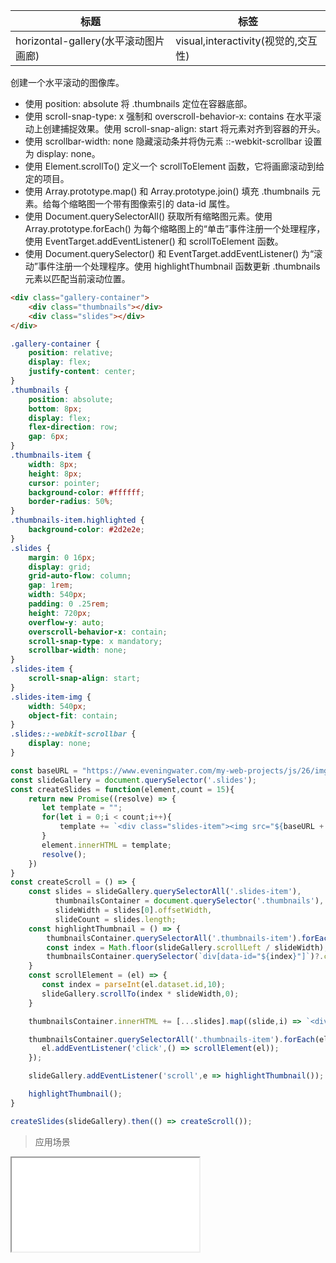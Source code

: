 | 标题                             | 标签           |
| -------------------------------- | -------------- |
| horizontal-gallery(水平滚动图片画廊) | visual,interactivity(视觉的,交互性) |

创建一个水平滚动的图像库。

* 使用 position: absolute 将 .thumbnails 定位在容器底部。
* 使用 scroll-snap-type: x 强制和 overscroll-behavior-x: contains 在水平滚动上创建捕捉效果。使用 scroll-snap-align: start 将元素对齐到容器的开头。
* 使用 scrollbar-width: none 隐藏滚动条并将伪元素 ::-webkit-scrollbar 设置为 display: none。
* 使用 Element.scrollTo() 定义一个 scrollToElement 函数，它将画廊滚动到给定的项目。
* 使用 Array.prototype.map() 和 Array.prototype.join() 填充 .thumbnails 元素。给每个缩略图一个带有图像索引的 data-id 属性。
* 使用 Document.querySelectorAll() 获取所有缩略图元素。使用 Array.prototype.forEach() 为每个缩略图上的“单击”事件注册一个处理程序，使用 EventTarget.addEventListener() 和 scrollToElement 函数。
* 使用 Document.querySelector() 和 EventTarget.addEventListener() 为“滚动”事件注册一个处理程序。使用 highlightThumbnail 函数更新 .thumbnails 元素以匹配当前滚动位置。

```html
<div class="gallery-container">
    <div class="thumbnails"></div>
    <div class="slides"></div>
</div>
```

```css
.gallery-container {
    position: relative;
    display: flex;
    justify-content: center;
}
.thumbnails {
    position: absolute;
    bottom: 8px;
    display: flex;
    flex-direction: row;
    gap: 6px;
}
.thumbnails-item {
    width: 8px;
    height: 8px;
    cursor: pointer;
    background-color: #ffffff;
    border-radius: 50%;
}
.thumbnails-item.highlighted {
    background-color: #2d2e2e;
}
.slides {
    margin: 0 16px;
    display: grid;
    grid-auto-flow: column;
    gap: 1rem;
    width: 540px;
    padding: 0 .25rem;
    height: 720px;
    overflow-y: auto;
    overscroll-behavior-x: contain;
    scroll-snap-type: x mandatory;
    scrollbar-width: none;
}
.slides-item {
    scroll-snap-align: start;
}
.slides-item-img {
    width: 540px;
    object-fit: contain;
}
.slides::-webkit-scrollbar {
    display: none;
}
```

```js
const baseURL = "https://www.eveningwater.com/my-web-projects/js/26/img/";
const slideGallery = document.querySelector('.slides');
const createSlides = function(element,count = 15){
    return new Promise((resolve) => {
       let template = "";
       for(let i = 0;i < count;i++){
           template += `<div class="slides-item"><img src="${baseURL + (i + 1)}.jpg" alt="图片加载中" class="slides-item-img"></div>`;
       }
       element.innerHTML = template;
       resolve();
    })
}
const createScroll = () => {
    const slides = slideGallery.querySelectorAll('.slides-item'),
          thumbnailsContainer = document.querySelector('.thumbnails'),
          slideWidth = slides[0].offsetWidth,
          slideCount = slides.length;
    const highlightThumbnail = () => {
        thumbnailsContainer.querySelectorAll('.thumbnails-item').forEach(el => el.classList.remove('highlighted'));
        const index = Math.floor(slideGallery.scrollLeft / slideWidth);
        thumbnailsContainer.querySelector(`div[data-id="${index}"]`)?.classList.add('highlighted');
    }
    const scrollElement = (el) => {
       const index = parseInt(el.dataset.id,10);
       slideGallery.scrollTo(index * slideWidth,0);
    }

    thumbnailsContainer.innerHTML += [...slides].map((slide,i) => `<div data-id="${i}" class="thumbnails-item"></div>`).join("");

    thumbnailsContainer.querySelectorAll('.thumbnails-item').forEach(el => {
       el.addEventListener('click',() => scrollElement(el));
    });

    slideGallery.addEventListener('scroll',e => highlightThumbnail());

    highlightThumbnail();
}

createSlides(slideGallery).then(() => createScroll());
```


> 应用场景

<iframe src="codes/css/html/horizontal-gallery.html"></iframe>




